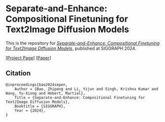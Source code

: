 # Separate-and-Enhance: Compositional Finetuning for Text2Image Diffusion Models

This is the repository for [*Separate-and-Enhance: Compositional Finetuning for Text2Image Diffusion Models*](https://arxiv.org/abs/2312.06712), published at SIGGRAPH 2024.  


[[Project Page](https://zpbao.github.io/projects/SepEn/)]
[[Paper](https://arxiv.org/abs/2312.06712)]

## Citation

```
@inproceedings{bao2024sepen,
    Author = {Bao, Zhipeng and Li, Yijun and Singh, Krishna Kumar and Wang, Yu-Xiong and Hebert, Martial},
    Title = {Separate-and-Enhance: Compositional Finetuning for Text2Image Diffusion Models},
    Booktitle = {SIGGRAPH},
    Year = {2024},
}
```